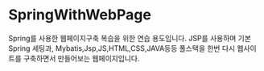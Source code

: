 # SpringWithWebPage
Spring를 사용한 웹페이지구축 복습을 위한 연습 용도입니다.
JSP를 사용하며 
기본 Spring 세팅과, Mybatis,Jsp,JS,HTML,CSS,JAVA등등 풀스택을 한번 다시 웹사이트를 구축하면서
만들어보는 웹페이지입니다.


